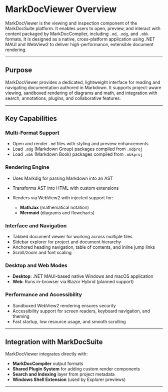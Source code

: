 # MarkDocViewer Overview

MarkDocViewer is the viewing and inspection component of the MarkDocSuite platform. It enables users to open, preview, and interact with content packaged by MarkDocCompiler, including `.md`, `.mdg`, and `.mbk` formats. It is designed as a native, cross-platform application using .NET MAUI and WebView2 to deliver high-performance, extensible document rendering.

---

## Purpose

MarkDocViewer provides a dedicated, lightweight interface for reading and navigating documentation authored in Markdown. It supports project-aware viewing, sandboxed rendering of diagrams and math, and integration with search, annotations, plugins, and collaborative features.

---

## Key Capabilities

### Multi-Format Support

* Open and render `.md` files with styling and preview enhancements
* Load `.mdg` (Markdown Group) packages compiled from `.mdproj`
* Load `.mbk` (Markdown Book) packages compiled from `.mbkproj`

### Rendering Engine

* Uses Markdig for parsing Markdown into an AST
* Transforms AST into HTML with custom extensions
* Renders via WebView2 with injected support for:

  * **MathJax** (mathematical notation)
  * **Mermaid** (diagrams and flowcharts)

### Interface and Navigation

* Tabbed document viewer for working across multiple files
* Sidebar explorer for project and document hierarchy
* Anchored heading navigation, table of contents, and inline jump links
* Scroll/zoom and font scaling

### Desktop and Web Modes

* **Desktop**: .NET MAUI-based native Windows and macOS application
* **Web**: Runs in-browser via Blazor Hybrid (planned support)

### Performance and Accessibility

* Sandboxed WebView2 rendering ensures security
* Accessibility support for screen readers, keyboard navigation, and theming
* Fast startup, low resource usage, and smooth scrolling

---

## Integration with MarkDocSuite

MarkDocViewer integrates directly with:

* **MarkDocCompiler** output formats
* **Shared Plugin System** for adding custom render components
* **Search and Indexing** layer from project metadata
* **Windows Shell Extension** (used by Explorer previews)

---
